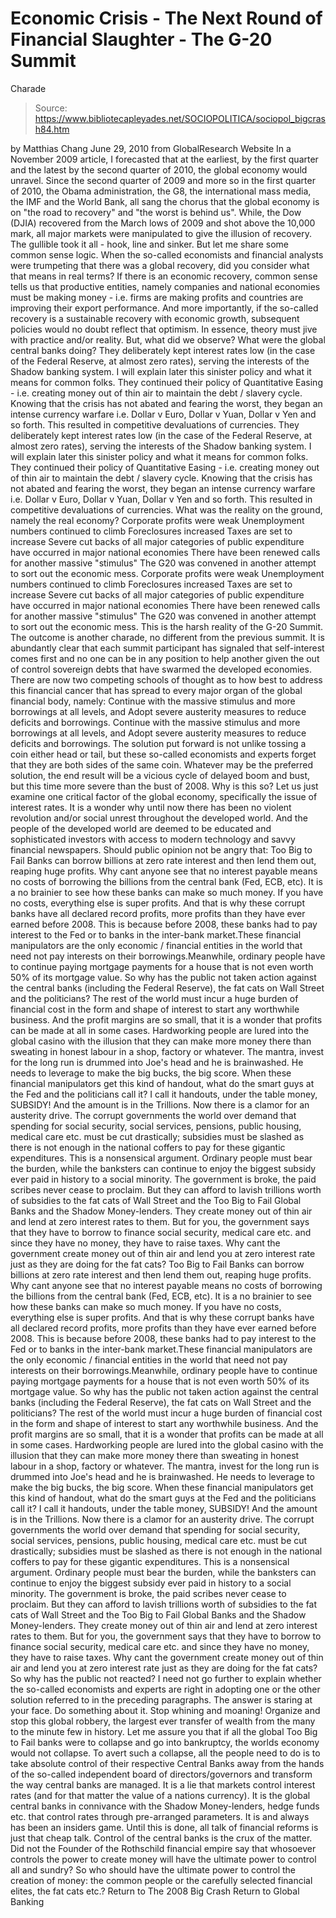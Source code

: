 # Economic Crisis - The Next Round of Financial Slaughter - The G-20 Summit 
Charade

> Source: https://www.bibliotecapleyades.net/SOCIOPOLITICA/sociopol_bigcrash84.htm

by Matthias Chang June 29, 2010
from GlobalResearch Website
In a November 2009 article, I forecasted that at the earliest, by the first quarter and the latest by the second quarter of 2010, the global economy would unravel. Since the second quarter of 2009 and more so in the first quarter of 2010, the Obama administration, the G8, the international mass media, the IMF and the World Bank, all sang the chorus that the global economy is on "the road to recovery" and "the worst is behind us". While, the Dow (DJIA) recovered from the March lows of 2009 and shot above the 10,000 mark, all major markets were manipulated to give the illusion of recovery. The gullible took it all - hook, line and sinker. But let me share some common sense logic. When the so-called economists and financial analysts were trumpeting that there was a global recovery, did you consider what that means in real terms? If there is an economic recovery, common sense tells us that productive entities, namely companies and national economies must be making money - i.e. firms are making profits and countries are improving their export performance. And more importantly, if the so-called recovery is a sustainable recovery with economic growth, subsequent policies would no doubt reflect that optimism. In essence, theory must jive with practice and/or reality. But, what did we observe? What were the global central banks doing?
They deliberately kept interest rates low (in the case of the Federal Reserve, at almost zero rates), serving the interests of the Shadow banking system. I will explain later this sinister policy and what it means for common folks. They continued their policy of Quantitative Easing - i.e. creating money out of thin air to maintain the debt / slavery cycle. Knowing that the crisis has not abated and fearing the worst, they began an intense currency warfare i.e. Dollar v Euro, Dollar v Yuan, Dollar v Yen and so forth. This resulted in competitive devaluations of currencies.
They deliberately kept interest rates low (in the case of the Federal Reserve, at almost zero rates), serving the interests of the Shadow banking system. I will explain later this sinister policy and what it means for common folks.
They continued their policy of Quantitative Easing - i.e. creating money out of thin air to maintain the debt / slavery cycle.
Knowing that the crisis has not abated and fearing the worst, they began an intense currency warfare i.e. Dollar v Euro, Dollar v Yuan, Dollar v Yen and so forth. This resulted in competitive devaluations of currencies.
What was the reality on the ground, namely the real economy?
Corporate profits were weak Unemployment numbers continued to climb Foreclosures increased Taxes are set to increase Severe cut backs of all major categories of public expenditure have occurred in major national economies There have been renewed calls for another massive "stimulus" The G20 was convened in another attempt to sort out the economic mess.
Corporate profits were weak
Unemployment numbers continued to climb
Foreclosures increased
Taxes are set to increase
Severe cut backs of all major categories of public expenditure have occurred in major national economies
There have been renewed calls for another massive "stimulus"
The G20 was convened in another attempt to sort out the economic mess.
This is the harsh reality of the G-20 Summit. The outcome is another charade, no different from the previous summit. It is abundantly clear that each summit participant has signaled that self-interest comes first and no one can be in any position to help another given the out of control sovereign debts that have swarmed the developed economies. There are now two competing schools of thought as to how best to address this financial cancer that has spread to every major organ of the global financial body, namely:
Continue with the massive stimulus and more borrowings at all levels, and Adopt severe austerity measures to reduce deficits and borrowings.
Continue with the massive stimulus and more borrowings at all levels, and
Adopt severe austerity measures to reduce deficits and borrowings.
The solution put forward is not unlike tossing a coin either head or tail, but these so-called economists and experts forget that they are both sides of the same coin. Whatever may be the preferred solution, the end result will be a vicious cycle of delayed boom and bust, but this time more severe than the bust of 2008. Why is this so? Let us just examine one critical factor of the global economy, specifically the issue of interest rates. It is a wonder why until now there has been no violent revolution and/or social unrest throughout the developed world. And the people of the developed world are deemed to be educated and sophisticated investors with access to modern technology and savvy financial newspapers. Should public opinion not be angry that:
Too Big to Fail Banks can borrow billions at zero rate interest and then lend them out, reaping huge profits. Why cant anyone see that no interest payable means no costs of borrowing the billions from the central bank (Fed, ECB, etc). It is a no brainier to see how these banks can make so much money. If you have no costs, everything else is super profits. And that is why these corrupt banks have all declared record profits, more profits than they have ever earned before 2008. This is because before 2008, these banks had to pay interest to the Fed or to banks in the inter-bank market.These financial manipulators are the only economic / financial entities in the world that need not pay interests on their borrowings.Meanwhile, ordinary people have to continue paying mortgage payments for a house that is not even worth 50% of its mortgage value. So why has the public not taken action against the central banks (including the Federal Reserve), the fat cats on Wall Street and the politicians? The rest of the world must incur a huge burden of financial cost in the form and shape of interest to start any worthwhile business. And the profit margins are so small, that it is a wonder that profits can be made at all in some cases. Hardworking people are lured into the global casino with the illusion that they can make more money there than sweating in honest labour in a shop, factory or whatever. The mantra, invest for the long run is drummed into Joe's head and he is brainwashed. He needs to leverage to make the big bucks, the big score. When these financial manipulators get this kind of handout, what do the smart guys at the Fed and the politicians call it? I call it handouts, under the table money, SUBSIDY! And the amount is in the Trillions. Now there is a clamor for an austerity drive. The corrupt governments the world over demand that spending for social security, social services, pensions, public housing, medical care etc. must be cut drastically; subsidies must be slashed as there is not enough in the national coffers to pay for these gigantic expenditures. This is a nonsensical argument. Ordinary people must bear the burden, while the banksters can continue to enjoy the biggest subsidy ever paid in history to a social minority. The government is broke, the paid scribes never cease to proclaim. But they can afford to lavish trillions worth of subsidies to the fat cats of Wall Street and the Too Big to Fail Global Banks and the Shadow Money-lenders. They create money out of thin air and lend at zero interest rates to them. But for you, the government says that they have to borrow to finance social security, medical care etc. and since they have no money, they have to raise taxes. Why cant the government create money out of thin air and lend you at zero interest rate just as they are doing for the fat cats?
Too Big to Fail Banks can borrow billions at zero rate interest and then lend them out, reaping huge profits. Why cant anyone see that no interest payable means no costs of borrowing the billions from the central bank (Fed, ECB, etc). It is a no brainier to see how these banks can make so much money. If you have no costs, everything else is super profits.
And that is why these corrupt banks have all declared record profits, more profits than they have ever earned before 2008. This is because before 2008, these banks had to pay interest to the Fed or to banks in the inter-bank market.These financial manipulators are the only economic / financial entities in the world that need not pay interests on their borrowings.Meanwhile, ordinary people have to continue paying mortgage payments for a house that is not even worth 50% of its mortgage value. So why has the public not taken action against the central banks (including the Federal Reserve), the fat cats on Wall Street and the politicians?
The rest of the world must incur a huge burden of financial cost in the form and shape of interest to start any worthwhile business. And the profit margins are so small, that it is a wonder that profits can be made at all in some cases.
Hardworking people are lured into the global casino with the illusion that they can make more money there than sweating in honest labour in a shop, factory or whatever.
The mantra, invest for the long run is drummed into Joe's head and he is brainwashed. He needs to leverage to make the big bucks, the big score.
When these financial manipulators get this kind of handout, what do the smart guys at the Fed and the politicians call it? I call it handouts, under the table money, SUBSIDY!
And the amount is in the Trillions.
Now there is a clamor for an austerity drive.
The corrupt governments the world over demand that spending for social security, social services, pensions, public housing, medical care etc. must be cut drastically; subsidies must be slashed as there is not enough in the national coffers to pay for these gigantic expenditures.
This is a nonsensical argument. Ordinary people must bear the burden, while the banksters can continue to enjoy the biggest subsidy ever paid in history to a social minority.
The government is broke, the paid scribes never cease to proclaim.
But they can afford to lavish trillions worth of subsidies to the fat cats of Wall Street and the Too Big to Fail Global Banks and the Shadow Money-lenders. They create money out of thin air and lend at zero interest rates to them. But for you, the government says that they have to borrow to finance social security, medical care etc. and since they have no money, they have to raise taxes.
Why cant the government create money out of thin air and lend you at zero interest rate just as they are doing for the fat cats?
So why has the public not reacted? I need not go further to explain whether the so-called economists and experts are right in adopting one or the other solution referred to in the preceding paragraphs. The answer is staring at your face. Do something about it. Stop whining and moaning! Organize and stop this global robbery, the largest ever transfer of wealth from the many to the minute few in history. Let me assure you that if all the global Too Big to Fail banks were to collapse and go into bankruptcy, the worlds economy would not collapse. To avert such a collapse, all the people need to do is to take absolute control of their respective Central Banks away from the hands of the so-called independent board of directors/governors and transform the way central banks are managed. It is a lie that markets control interest rates (and for that matter the value of a nations currency). It is the global central banks in connivance with the Shadow Money-lenders, hedge funds etc. that control rates through pre-arranged parameters. It is and always has been an insiders game. Until this is done, all talk of financial reforms is just that cheap talk. Control of the central banks is the crux of the matter. Did not the Founder of the Rothschild financial empire say that whosoever controls the power to create money will have the ultimate power to control all and sundry? So who should have the ultimate power to control the creation of money:
the common people or the carefully selected financial elites, the fat cats etc.?
Return to The 2008 Big Crash
Return to Global Banking
